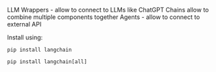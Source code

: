 LLM Wrappers - allow to connect to LLMs like ChatGPT
Chains allow to combine multiple components together
Agents - allow to connect to external API

Install using:

```pip install langchain```

```pip install langchain[all]```